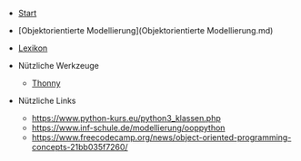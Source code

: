 * [Start](./)
* [Objektorientierte Modellierung](Objektorientierte Modellierung.md)
* [Lexikon](./Lexikon.md)
* Nützliche Werkzeuge

  * [Thonny](https://thonny.org/)

* Nützliche Links
  * https://www.python-kurs.eu/python3_klassen.php 
  * https://www.inf-schule.de/modellierung/ooppython
  * https://www.freecodecamp.org/news/object-oriented-programming-concepts-21bb035f7260/

